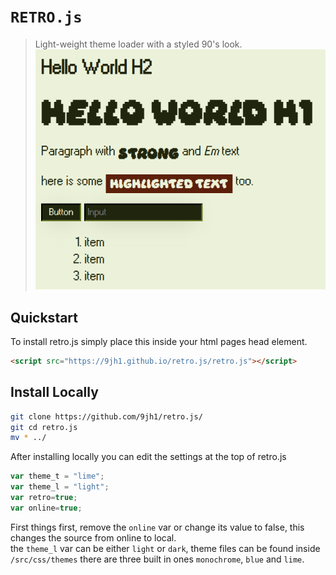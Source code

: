 # `RETRO.js`
> Light-weight theme loader with a styled 90's look.
![image](/src/img/2025-03-27_10-00-58.png)
## Quickstart
To install retro.js simply place this inside your html pages head element.
```html
<script src="https://9jh1.github.io/retro.js/retro.js"></script>
```
## Install Locally 
```bash
git clone https://github.com/9jh1/retro.js/
git cd retro.js
mv * ../
```
After installing locally you can edit the settings at the top of retro.js
```js
var theme_t = "lime";
var theme_l = "light";
var retro=true;
var online=true;
```
First things first, remove the `online` var or change its value to false, this changes the source from online to local.<br>the `theme_l` var can be either `light` or `dark`, theme files can be found inside `/src/css/themes` there are three built in ones `monochrome`, `blue` and `lime`.